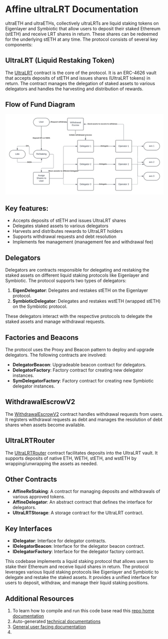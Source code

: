 # Affine ultraLRT Documentation

ultraETH and ultraETHs, collectively ultraLRTs are liquid staking tokens on Eigenlayer and Symbiotic that allow users to deposit their staked Ethereum (stETH) and receive LRT shares in return. These shares can be redeemed for the underlying stETH at any time. The protocol consists of several key components:

## UltraLRT (Liquid Restaking Token)

The [UltraLRT](./UltraLRT.sol) contract is the core of the protocol. It is an ERC-4626 vault that accepts deposits of stETH and issues shares (UltraLRT tokens) in return. The contract manages the delegation of staked assets to various delegators and handles the harvesting and distribution of rewards.

## Flow of Fund Diagram

![ultraETH flow of fund](./affine%20ultraETH%20fundflow.png)


## Key features:

- Accepts deposits of stETH and issues UltraLRT shares
- Delegates staked assets to various delegators
- Harvests and distributes rewards to UltraLRT holders
- Supports withdrawal requests and debt resolution
- Implements fee management (management fee and withdrawal fee)

## Delegators

Delegators are contracts responsible for delegating and restaking the staked assets on different liquid staking protocols like Eigenlayer and Symbiotic. The protocol supports two types of delegators:

1. **EigenDelegator**: Delegates and restakes stETH on the Eigenlayer protocol.
2. **SymbioticDelegator**: Delegates and restakes wstETH (wrapped stETH) on the Symbiotic protocol.

These delegators interact with the respective protocols to delegate the staked assets and manage withdrawal requests.

## Factories and Beacons

The protocol uses the Proxy and Beacon pattern to deploy and upgrade delegators. The following contracts are involved:

- **DelegatorBeacon**: Upgradeable beacon contract for delegators.
- **DelegatorFactory**: Factory contract for creating new delegator instances.
- **SymDelegatorFactory**: Factory contract for creating new Symbiotic delegator instances.

## WithdrawalEscrowV2

The [WithdrawalEscrowV2](./RestakingTechnicalDocs.md#1643%2C4-1643%2C4) contract handles withdrawal requests from users. It registers withdrawal requests as debt and manages the resolution of debt shares when assets become available.

## UltraLRTRouter

The [UltraLRTRouter](./RestakingTechnicalDocs.md#1249%2C4-1249%2C4) contract facilitates deposits into the UltraLRT vault. It supports deposits of native ETH, WETH, stETH, and wstETH by wrapping/unwrapping the assets as needed.

## Other Contracts

- **AffineReStaking**: A contract for managing deposits and withdrawals of various approved tokens.
- **AffineDelegator**: An abstract contract that defines the interface for delegators.
- **UltraLRTStorage**: A storage contract for the UltraLRT contract.

## Key Interfaces

- **IDelegator**: Interface for delegator contracts.
- **IDelegatorBeacon**: Interface for the delegator beacon contract.
- **IDelegatorFactory**: Interface for the delegator factory contract.

This codebase implements a liquid staking protocol that allows users to stake their Ethereum and receive liquid shares in return. The protocol leverages various liquid staking protocols like Eigenlayer and Symbiotic to delegate and restake the staked assets. It provides a unified interface for users to deposit, withdraw, and manage their liquid staking positions.

## Additional Resources
1. To learn how to compile and run this code base read this [repo home documentation](../../../README.md)
2. Auto-generated [technical documentations](./RestakingTechnicalDocs.md)
3. [General user facing documentation](https://affinedefi.gitbook.io/affine-ultraeth)
4. 
